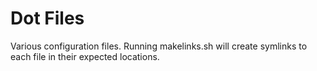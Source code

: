 # Dot Files

Various configuration files. Running makelinks.sh will create symlinks to each file in their expected locations.
